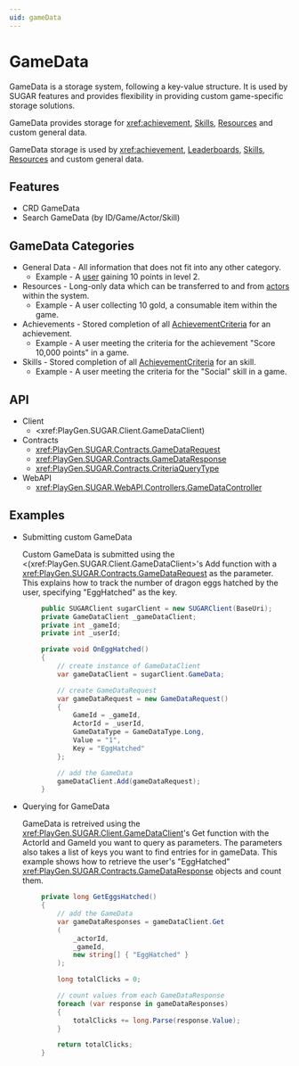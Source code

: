 ```yaml
---
uid: gameData
---
```


# GameData
GameData is a storage system, following a key-value structure. It is used by SUGAR features and provides flexibility in providing custom game-specific storage solutions.

GameData provides storage for <xref:achievement>, [Skills](skill.md), [Resources](resource.md) and custom general data. 

GameData storage is used by <xref:achievement>, [Leaderboards](leaderboard.md), [Skills](skill.md), [Resources](resource.md) and custom general data. 

## Features
* CRD GameData 
* Search GameData (by ID/Game/Actor/Skill)

## GameData Categories
- General Data - All information that does not fit into any other category.
    - Example - A [user](/features/user.html) gaining 10 points in level 2.
- Resources - Long-only data which can be transferred to and from [actors](/features/actor.html) within the system.
    - Example - A user collecting 10 gold, a consumable item within the game. 
- Achievements - Stored completion of all [AchievementCriteria](xref:PlayGen.SUGAR.Contracts.AchievementCriteria) for an achievement.
    - Example - A user meeting the criteria for the achievement "Score 10,000 points" in a game.
- Skills - Stored completion of all [AchievementCriteria](xref:PlayGen.SUGAR.Contracts.AchievementCriteria) for an skill.
    - Example - A user meeting the criteria for the "Social" skill in a game.

## API
* Client
    * <xref:PlayGen.SUGAR.Client.GameDataClient)
* Contracts
    * <xref:PlayGen.SUGAR.Contracts.GameDataRequest>
    * <xref:PlayGen.SUGAR.Contracts.GameDataResponse>
    * <xref:PlayGen.SUGAR.Contracts.CriteriaQueryType>
* WebAPI
    * <xref:PlayGen.SUGAR.WebAPI.Controllers.GameDataController>

## Examples
* Submitting custom GameData

 	Custom GameData is submitted using the <(xref:PlayGen.SUGAR.Client.GameDataClient>'s Add function with a <xref:PlayGen.SUGAR.Contracts.GameDataRequest> as the parameter. This explains how to track the number of dragon eggs hatched by the user, specifying "EggHatched" as the key.

```cs 
		public SUGARClient sugarClient = new SUGARClient(BaseUri);
		private GameDataClient _gameDataClient;
		private int _gameId;
		private int _userId;

		private void OnEggHatched()
		{
			// create instance of GameDataClient
			var gameDataClient = sugarClient.GameData;

			// create GameDataRequest
			var gameDataRequest = new GameDataRequest()
			{
				GameId = _gameId,
				ActorId = _userId,
				GameDataType = GameDataType.Long,
				Value = "1",
				Key = "EggHatched"
			};

			// add the GameData
			gameDataClient.Add(gameDataRequest);
		}
```

* Querying for GameData

	GameData is retreived using the <xref:PlayGen.SUGAR.Client.GameDataClient>'s Get function with the ActorId and GameId you want to query as parameters. The parameters also takes a list of keys you want to find entries for in gameData. This example shows how to retrieve the user's "EggHatched" <xref:PlayGen.SUGAR.Contracts.GameDataResponse> objects and count them.

```cs 
		private long GetEggsHatched()
		{
			// add the GameData
			var gameDataResponses = gameDataClient.Get
			(
				_actorId,
				_gameId,
				new string[] { "EggHatched" }
			);

			long totalClicks = 0;

			// count values from each GameDataResponse
			foreach (var response in gameDataResponses)
			{
				totalClicks += long.Parse(response.Value);
			}

			return totalClicks;
		}
```